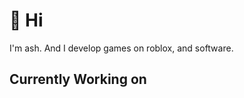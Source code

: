 # 👋 Hi
I'm ash. And I develop games on roblox, and software.

## Currently Working on
![![](https://github.com/Serene-Team/serene-core)](https://github-readme-stats.vercel.app/api/pin/?username=Serene-Team&repo=serene-core)
